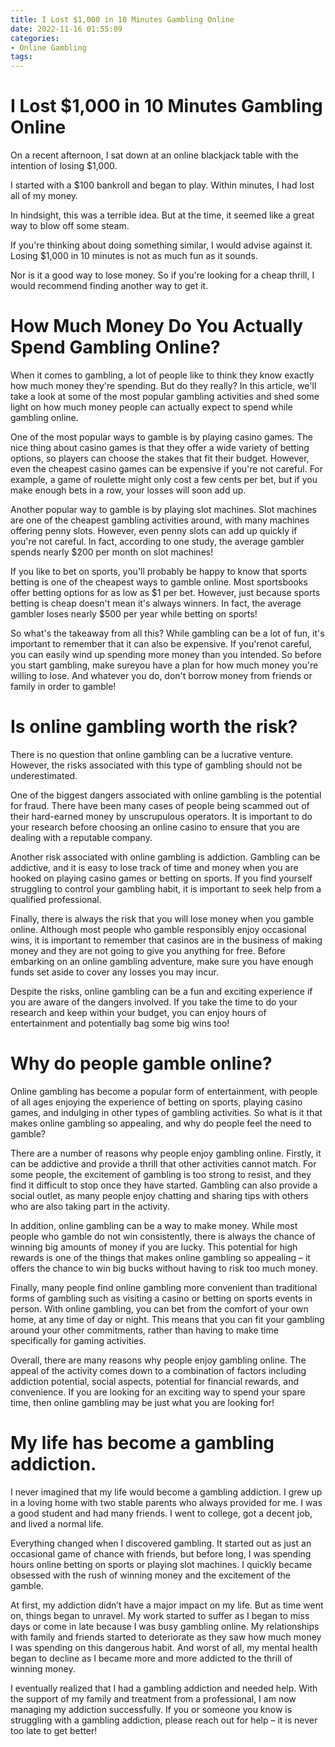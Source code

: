 ```yaml
---
title: I Lost $1,000 in 10 Minutes Gambling Online
date: 2022-11-16 01:55:09
categories:
- Online Gambling
tags:
---
```



#  I Lost $1,000 in 10 Minutes Gambling Online

On a recent afternoon, I sat down at an online blackjack table with the intention of losing $1,000.

I started with a $100 bankroll and began to play. Within minutes, I had lost all of my money.

In hindsight, this was a terrible idea. But at the time, it seemed like a great way to blow off some steam.

If you're thinking about doing something similar, I would advise against it. Losing $1,000 in 10 minutes is not as much fun as it sounds.

Nor is it a good way to lose money. So if you're looking for a cheap thrill, I would recommend finding another way to get it.

#  How Much Money Do You Actually Spend Gambling Online?

When it comes to gambling, a lot of people like to think they know exactly how much money they're spending. But do they really? In this article, we'll take a look at some of the most popular gambling activities and shed some light on how much money people can actually expect to spend while gambling online.

One of the most popular ways to gamble is by playing casino games. The nice thing about casino games is that they offer a wide variety of betting options, so players can choose the stakes that fit their budget. However, even the cheapest casino games can be expensive if you're not careful. For example, a game of roulette might only cost a few cents per bet, but if you make enough bets in a row, your losses will soon add up.

Another popular way to gamble is by playing slot machines. Slot machines are one of the cheapest gambling activities around, with many machines offering penny slots. However, even penny slots can add up quickly if you're not careful. In fact, according to one study, the average gambler spends nearly $200 per month on slot machines!

If you like to bet on sports, you'll probably be happy to know that sports betting is one of the cheapest ways to gamble online. Most sportsbooks offer betting options for as low as $1 per bet. However, just because sports betting is cheap doesn't mean it's always winners. In fact, the average gambler loses nearly $500 per year while betting on sports!

So what's the takeaway from all this? While gambling can be a lot of fun, it's important to remember that it can also be expensive. If you'renot careful, you can easily wind up spending more money than you intended. So before you start gambling, make sureyou have a plan for how much money you're willing to lose. And whatever you do, don't borrow money from friends or family in order to gamble!

#  Is online gambling worth the risk?

There is no question that online gambling can be a lucrative venture. However, the risks associated with this type of gambling should not be underestimated.

One of the biggest dangers associated with online gambling is the potential for fraud. There have been many cases of people being scammed out of their hard-earned money by unscrupulous operators. It is important to do your research before choosing an online casino to ensure that you are dealing with a reputable company.

Another risk associated with online gambling is addiction. Gambling can be addictive, and it is easy to lose track of time and money when you are hooked on playing casino games or betting on sports. If you find yourself struggling to control your gambling habit, it is important to seek help from a qualified professional.

Finally, there is always the risk that you will lose money when you gamble online. Although most people who gamble responsibly enjoy occasional wins, it is important to remember that casinos are in the business of making money and they are not going to give you anything for free. Before embarking on an online gambling adventure, make sure you have enough funds set aside to cover any losses you may incur.

Despite the risks, online gambling can be a fun and exciting experience if you are aware of the dangers involved. If you take the time to do your research and keep within your budget, you can enjoy hours of entertainment and potentially bag some big wins too!

#  Why do people gamble online?

Online gambling has become a popular form of entertainment, with people of all ages enjoying the experience of betting on sports, playing casino games, and indulging in other types of gambling activities. So what is it that makes online gambling so appealing, and why do people feel the need to gamble?

There are a number of reasons why people enjoy gambling online. Firstly, it can be addictive and provide a thrill that other activities cannot match. For some people, the excitement of gambling is too strong to resist, and they find it difficult to stop once they have started. Gambling can also provide a social outlet, as many people enjoy chatting and sharing tips with others who are also taking part in the activity.

In addition, online gambling can be a way to make money. While most people who gamble do not win consistently, there is always the chance of winning big amounts of money if you are lucky. This potential for high rewards is one of the things that makes online gambling so appealing – it offers the chance to win big bucks without having to risk too much money.

Finally, many people find online gambling more convenient than traditional forms of gambling such as visiting a casino or betting on sports events in person. With online gambling, you can bet from the comfort of your own home, at any time of day or night. This means that you can fit your gambling around your other commitments, rather than having to make time specifically for gaming activities.

Overall, there are many reasons why people enjoy gambling online. The appeal of the activity comes down to a combination of factors including addiction potential, social aspects, potential for financial rewards, and convenience. If you are looking for an exciting way to spend your spare time, then online gambling may be just what you are looking for!

#  My life has become a gambling addiction.

I never imagined that my life would become a gambling addiction. I grew up in a loving home with two stable parents who always provided for me. I was a good student and had many friends. I went to college, got a decent job, and lived a normal life.

Everything changed when I discovered gambling. It started out as just an occasional game of chance with friends, but before long, I was spending hours online betting on sports or playing slot machines. I quickly became obsessed with the rush of winning money and the excitement of the gamble.

At first, my addiction didn’t have a major impact on my life. But as time went on, things began to unravel. My work started to suffer as I began to miss days or come in late because I was busy gambling online. My relationships with family and friends started to deteriorate as they saw how much money I was spending on this dangerous habit. And worst of all, my mental health began to decline as I became more and more addicted to the thrill of winning money.

I eventually realized that I had a gambling addiction and needed help. With the support of my family and treatment from a professional, I am now managing my addiction successfully. If you or someone you know is struggling with a gambling addiction, please reach out for help – it is never too late to get better!